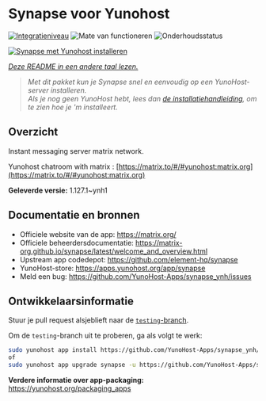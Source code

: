 <!--
NB: Deze README is automatisch gegenereerd door <https://github.com/YunoHost/apps/tree/master/tools/readme_generator>
Hij mag NIET handmatig aangepast worden.
-->

# Synapse voor Yunohost

[![Integratieniveau](https://apps.yunohost.org/badge/integration/synapse)](https://ci-apps.yunohost.org/ci/apps/synapse/)
![Mate van functioneren](https://apps.yunohost.org/badge/state/synapse)
![Onderhoudsstatus](https://apps.yunohost.org/badge/maintained/synapse)

[![Synapse met Yunohost installeren](https://install-app.yunohost.org/install-with-yunohost.svg)](https://install-app.yunohost.org/?app=synapse)

*[Deze README in een andere taal lezen.](./ALL_README.md)*

> *Met dit pakket kun je Synapse snel en eenvoudig op een YunoHost-server installeren.*  
> *Als je nog geen YunoHost hebt, lees dan [de installatiehandleiding](https://yunohost.org/install), om te zien hoe je 'm installeert.*

## Overzicht

Instant messaging server matrix network.

Yunohost chatroom with matrix : [https://matrix.to/#/#yunohost:matrix.org](https://matrix.to/#/#yunohost:matrix.org)


**Geleverde versie:** 1.127.1~ynh1
## Documentatie en bronnen

- Officiele website van de app: <https://matrix.org/>
- Officiele beheerdersdocumentatie: <https://matrix-org.github.io/synapse/latest/welcome_and_overview.html>
- Upstream app codedepot: <https://github.com/element-hq/synapse>
- YunoHost-store: <https://apps.yunohost.org/app/synapse>
- Meld een bug: <https://github.com/YunoHost-Apps/synapse_ynh/issues>

## Ontwikkelaarsinformatie

Stuur je pull request alsjeblieft naar de [`testing`-branch](https://github.com/YunoHost-Apps/synapse_ynh/tree/testing).

Om de `testing`-branch uit te proberen, ga als volgt te werk:

```bash
sudo yunohost app install https://github.com/YunoHost-Apps/synapse_ynh/tree/testing --debug
of
sudo yunohost app upgrade synapse -u https://github.com/YunoHost-Apps/synapse_ynh/tree/testing --debug
```

**Verdere informatie over app-packaging:** <https://yunohost.org/packaging_apps>
